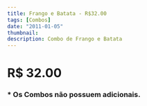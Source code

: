 ```yaml
---
title: Frango e Batata - R$32.00
tags: [Combos]
date: "2011-01-05"
thumbnail:
description: Combo de Frango e Batata
---
```


# R\$ 32.00

<h3 id="unordered">
<strong>
<strong>* Os Combos não possuem adicionais.</strong>
</strong>
</h3>
